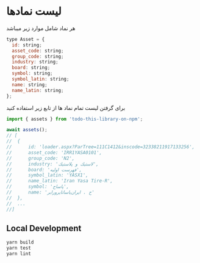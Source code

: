 # لیست نمادها

هر نماد شامل موارد زیر میباشد
```js
type Asset = {
  id: string;
  asset_code: string;
  group_code: string;
  industry: string;
  board: string;
  symbol: string;
  symbol_latin: string;
  name: string;
  name_latin: string;
};
```

برای گرفتن لیست تمام نماد ها از تابع زیر استفاده کنید
```js
import { assets } from 'todo-this-library-on-npm';

await assets();
// [
//  {
//      id: 'loader.aspx?ParTree=111C1412&inscode=32338211917133256',
//      asset_code: 'IRR1YASA0101',
//      group_code: 'N2',
//      industry: 'لاستيك و پلاستيك',
//      board: 'فهرست اوليه',
//      symbol_latin: 'YASX1',
//      name_latin: 'Iran Yasa Tire-R',
//      symbol: 'پاساح',
//      name: 'ح . ايران‌ياساتايرورابر'
//  },
//  ...
//]
```
## Local Development

```bash
yarn build
yarn test
yarn lint
```